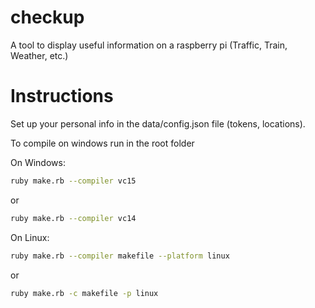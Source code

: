 # checkup
A tool to display useful information on a raspberry pi (Traffic, Train, Weather, etc.)

# Instructions

Set up your personal info in the data/config.json file (tokens, locations).

To compile on windows run in the root folder

On Windows:

```bash
ruby make.rb --compiler vc15
```
or
```bash
ruby make.rb --compiler vc14
```


On Linux:

```bash
ruby make.rb --compiler makefile --platform linux
```
or
```bash
ruby make.rb -c makefile -p linux
```
